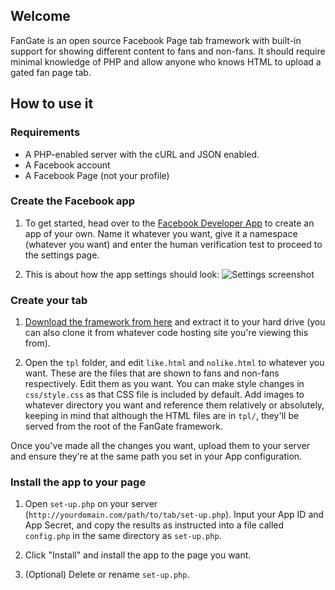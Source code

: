 ## Welcome ##

FanGate is an open source Facebook Page tab framework with built-in support for showing different content to fans and non-fans. It should require minimal knowledge of PHP and allow anyone who knows HTML to upload a gated fan page tab.

## How to use it ##

### Requirements ###

 * A PHP-enabled server with the cURL and JSON enabled.
 * A Facebook account
 * A Facebook Page (not your profile)

### Create the Facebook app ###

 1. To get started, head over to the [Facebook Developer App][1] to create an app of your own. Name it whatever you want, give it a namespace (whatever you want) and enter the human verification test to proceed to the settings page.

 2. This is about how the app settings should look:
   ![Settings screenshot](https://raw.github.com/jimmysawczuk/fangate/master/images/dev-settings.png)

### Create your tab ###

 1. [Download the framework from here][2] and extract it to your hard drive (you can also clone it from whatever code hosting site you're viewing this from).
 
 2. Open the `tpl` folder, and edit `like.html` and `nolike.html` to whatever you want. These are the files that are shown to fans and non-fans respectively. Edit them as you want. You can make style changes in `css/style.css` as that CSS file is included by default. Add images to whatever directory you want and reference them relatively or absolutely, keeping in mind that although the HTML files are in `tpl/`, they'll be served from the root of the FanGate framework.

Once you've made all the changes you want, upload them to your server and ensure they're at the same path you set in your App configuration.

### Install the app to your page ###
 1. Open `set-up.php` on your server (`http://yourdomain.com/path/to/tab/set-up.php`). Input your App ID and App Secret, and copy the results as instructed into a file called `config.php` in the same directory as `set-up.php`.
 
 2. Click "Install" and install the app to the page you want.
 
 3. (Optional) Delete or rename `set-up.php`.

  [1]: http://www.facebook.com/developers
  [2]: https://github.com/jimmysawczuk/fangate/zipball/master